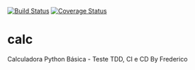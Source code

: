 [![Build Status](https://travis-ci.org/fredslz/calc.svg?branch=master)](https://travis-ci.org/fredslz/calc)
[![Coverage Status](https://coveralls.io/repos/github/fredslz/calc/badge.svg?branch=master)](https://coveralls.io/github/fredslz/calc?branch=master)

# calc
Calculadora Python Básica - Teste TDD, CI e CD
By Frederico
